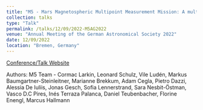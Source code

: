 ```yaml
---
title: "M5 - Mars Magnetospheric Multipoint Measurement Mission: A multi-spacecraft plasma physics mission to Mars"
collection: talks
type: "Talk"
permalink: /talks/12/09/2022-M5AG2022
venue: "Annual Meeting of the German Astronomical Society 2022"
date: 12/09/2022
location: "Bremen, Germany"
---
```


[Conference/Talk Website](https://ag2022.astronomische-gesellschaft.de/view_abstract.php?id=116)

Authors: M5 Team - Cormac Larkin, Leonard Schulz, Vile Ludén, Markus Baumgartner-Steinleitner, Marianne Brekkum, Adam Cegla, Pietro Dazzi, Alessia De Iuliis, Jonas Gesch, Sofia Lennerstrand, Sara Nesbit-Östman, Vasco D.C Pires, Inés Terraza Palanca, Daniel Teubenbacher, Florine Enengl, Marcus Hallmann
